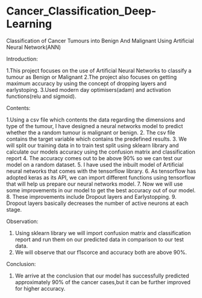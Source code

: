 # Cancer_Classification_Deep-Learning
Classification of Cancer Tumours into Benign And Malignant Using Artificial Neural Network(ANN)


Introduction:

1.This project focuses on the use of Artificial Neural Networks to classify a tumour as Benign or Malignant
2.The project also focuses on getting maximum accuracy by using the concept of dropping layers and earlystoping.
3.Used modern day optimisers(adam) and activation functions(relu and sigmoid).

Contents:

1.Using a csv file which contents the data regarding the dimensions and type of the tumour, I have designed a neural networks model to predict whether the a random tumour is malignant or benign.
2. The csv file contains the target variable which contains the predefined results.
3. We will split our training data in to train test split using sklearn library and calculate our models accuracy using the confusion matrix and classification report
4. The accuracy comes out to be above 90% so we can test our model on a random dataset.
5. I have used the inbuilt model of Artificial neural networks that comes with the tensorflow library.
6. As tensorflow has adopted keras as its API, we can import different functions using tensorflow that will help us prepare our neural networks model.
7. Now we will use some improvements in our model to get the best accuracy out of our model.
8. These improvements include Dropout layers and Earlystopping.
9. Dropout layers basically decreases the number of active neurons at each stage.


Observation:
1. Using sklearn library we will import confusion matrix and classification report and run them on our predicted data in comparison to our test data.
2. We will observe that our f1scorce and accuracy both are above 90%.


Conclusion:
1. We arrive at the conclusion that our model has successfully predicted approximately 90% of the cancer cases,but it can be further improved for higher accuracy.


